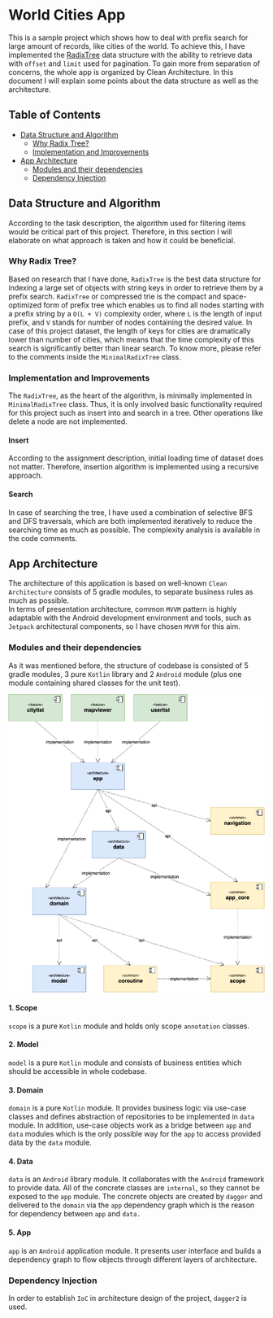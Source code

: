 # World Cities App

This is a sample project which shows how to deal with prefix search for large amount of records, like cities of the world.
To achieve this, I have implemented the [RadixTree](https://en.wikipedia.org/wiki/Radix_tree) data structure with the ability
to retrieve data with `offset` and `limit` used for pagination. To gain more from separation of concerns, the whole app is
organized by Clean Architecture. In this document I will explain some points about the data structure as well as the architecture.

Table of Contents
-----------------

- [Data Structure and Algorithm](#data-structure-and-algorithm)
  - [Why Radix Tree?](#why-radix-tree)
  - [Implementation and Improvements](#implementation-and-improvements)
- [App Architecture](#app-architecture)
  - [Modules and their dependencies](#modules-and-their-dependencies)
  - [Dependency Injection](#dependency-injection)

Data Structure and Algorithm
----------------------------
According to the task description, the algorithm used for filtering items would be critical part of this project. Therefore,
in this section I will elaborate on what approach is taken and how it could be beneficial.

###  Why Radix Tree?
Based on research that I have done, `RadixTree` is the best data structure for indexing a large set of objects with string keys
in order to retrieve them by a prefix search. `RadixTree` or compressed trie is the compact and space-optimized form of prefix tree
which enables us to find all nodes starting with a prefix string by a `O(L + V)` complexity order, where `L` is the length of input
prefix, and `V` stands for number of nodes containing the desired value. In case of this project dataset, the length of keys for
cities are dramatically lower than number of cities, which means that the time complexity of this search is significantly better
than linear search. To know more, please refer to the comments inside the `MinimalRadixTree` class.

###  Implementation and Improvements
The `RadixTree`, as the heart of the algorithm, is minimally implemented in `MinimalRadixTree` class.
Thus, it is only involved basic functionality required for this project such as insert into and search in a tree.
Other operations like delete a node are not implemented.

#### Insert
According to the assignment description, initial loading time of dataset does not matter. Therefore, insertion algorithm is
implemented using a recursive approach.

#### Search
In case of searching the tree, I have used a combination of selective BFS and DFS traversals, which are both implemented
iteratively to reduce the searching time as much as possible. The complexity analysis is available in the code comments.

App Architecture
----------------
The architecture of this application is based on well-known `Clean Architecture` consists of 5 gradle modules, to separate
business rules as much as possible.  
In terms of presentation architecture, common `MVVM` pattern is highly adaptable with the Android development environment
and tools, such as `Jetpack` architectural components, so I have chosen `MVVM` for this aim.

###  Modules and their dependencies
As it was mentioned before, the structure of codebase is consisted of 5 gradle modules, 3 pure `Kotlin` library and 2
`Android` module (plus one module containing shared classes for the unit test).

![](/static/modules.png)

#### 1. Scope
`scope` is a pure `Kotlin` module and holds only scope `annotation` classes.

#### 2. Model
`model` is a pure `Kotlin` module and consists of business entities which should be accessible in whole codebase.

#### 3. Domain
`domain` is a pure `Kotlin` module. It provides business logic via use-case classes and defines abstraction of repositories to be
implemented in `data` module. In addition, use-case objects work as a bridge between `app` and `data` modules which is the only
possible way for the `app` to access provided data by the `data` module.

#### 4. Data
`data` is an `Android` library module. It collaborates with the `Android` framework to provide data. All of the concrete classes
are `internal`, so they cannot be exposed to the `app` module. The concrete objects are created by `dagger` and delivered to the
`domain` via the `app` dependency graph which is the reason for dependency between `app` and `data.`

#### 5. App
`app` is an `Android` application module. It presents user interface and builds a dependency graph to flow objects through different
layers of architecture.

###  Dependency Injection
In order to establish `IoC` in architecture design of the project, `dagger2` is used.

